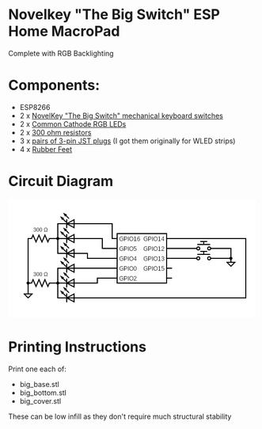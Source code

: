 # Novelkey "The Big Switch" ESP Home MacroPad
Complete with RGB Backlighting

# Components:
  * ESP8266
  * 2 x [NovelKey "The Big Switch" mechanical keyboard switches](https://novelkeys.com/products/the-big-switch-series)
  * 2 x [Common Cathode RGB LEDs](https://www.amazon.com/dp/B0749MD16P)
  * 2 x [300 ohm resistors](https://www.amazon.com/dp/B07HDH7QK5)
  * 3 x [pairs of 3-pin JST plugs](https://www.amazon.com/gp/product/B071H5XCN5) (I got them originally for WLED strips)
  * 4 x [Rubber Feet](https://www.amazon.com/dp/B06XPCLN23)

# Circuit Diagram
![First Generation Circuit Diagram](/novelkey-big-switch/assets/novelkey2.png)


# Printing Instructions
Print one each of:

 *  big_base.stl
 *  big_bottom.stl
 *  big_cover.stl

These can be low infill as they don't require much structural stability
